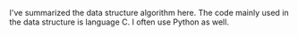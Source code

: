 I've summarized the data structure algorithm here.
The code mainly used in the data structure is language C.
I often use Python as well.
